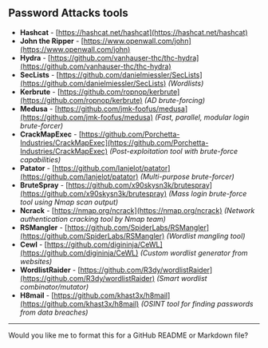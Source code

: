 ## **Password Attacks tools**

* **Hashcat** - [https://hashcat.net/hashcat](https://hashcat.net/hashcat)
* **John the Ripper** - [https://www.openwall.com/john](https://www.openwall.com/john)
* **Hydra** - [https://github.com/vanhauser-thc/thc-hydra](https://github.com/vanhauser-thc/thc-hydra)
* **SecLists** - [https://github.com/danielmiessler/SecLists](https://github.com/danielmiessler/SecLists) *(Wordlists)*
* **Kerbrute** - [https://github.com/ropnop/kerbrute](https://github.com/ropnop/kerbrute) *(AD brute-forcing)*
* **Medusa** - [https://github.com/jmk-foofus/medusa](https://github.com/jmk-foofus/medusa) *(Fast, parallel, modular login brute-forcer)*
* **CrackMapExec** - [https://github.com/Porchetta-Industries/CrackMapExec](https://github.com/Porchetta-Industries/CrackMapExec) *(Post-exploitation tool with brute-force capabilities)*
* **Patator** - [https://github.com/lanjelot/patator](https://github.com/lanjelot/patator) *(Multi-purpose brute-forcer)*
* **BruteSpray** - [https://github.com/x90skysn3k/brutespray](https://github.com/x90skysn3k/brutespray) *(Mass login brute-force tool using Nmap scan output)*
* **Ncrack** - [https://nmap.org/ncrack](https://nmap.org/ncrack) *(Network authentication cracking tool by Nmap team)*
* **RSMangler** - [https://github.com/SpiderLabs/RSMangler](https://github.com/SpiderLabs/RSMangler) *(Wordlist mangling tool)*
* **Cewl** - [https://github.com/digininja/CeWL](https://github.com/digininja/CeWL) *(Custom wordlist generator from websites)*
* **WordlistRaider** - [https://github.com/R3dy/wordlistRaider](https://github.com/R3dy/wordlistRaider) *(Smart wordlist combinator/mutator)*
* **H8mail** - [https://github.com/khast3x/h8mail](https://github.com/khast3x/h8mail) *(OSINT tool for finding passwords from data breaches)*

---

Would you like me to format this for a GitHub README or Markdown file?
